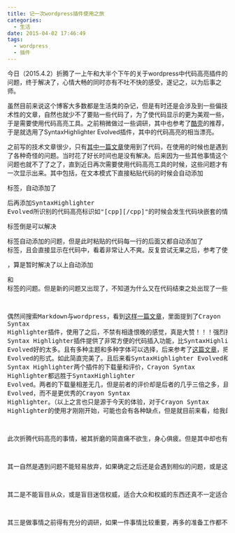 ```yaml
---
title: 记一次wordpress插件使用之旅
categories:
  - 生活
date: 2015-04-02 17:46:49
tags:
  - wordpress
  - 插件
---
```


今日（2015.4.2）折腾了一上午和大半个下午的关于wordpress中代码高亮插件的问题，终于解决了，心情大畅的同时亦有不吐不快的感受，遂记之，以为后事之师。

<!-- more -->

虽然目前来说这个博客大多数都是生活类的杂记，但是有时还是会涉及到一些偏技术性的文章，自然也就少不了要贴一些代码了，为了使代码显示的更为美观一些，于是需要使用代码高亮工具。之前稍微做过一些调研，其中也参考了[酷壳](http://coolshell.cn/)的推荐，于是就选用了SyntaxHighlighter Evolved插件，其中的代码高亮的相当漂亮。

之前写的技术文章很少，只有[其中一篇文章](http://www.wangmingkuo.cn/nlpml/%e4%bd%bf%e7%94%a8crf%e5%ae%9e%e7%8e%b0%e5%ad%97%e6%a0%87%e6%b3%a8%e4%b8%ad%e6%96%87%e5%88%86%e8%af%8d/ "使用CRF++实现字标注中文分词")使用到了代码，在使用的时候也是遇到了各种奇怪的问题。当时花了好长时间也是没有解决。后来因为一些其他事情这个问题也就不了了之了，直到近日再次需要使用代码高亮工具的时候，这些问题才有一次显示出来。其中包括，在文本模式下直接粘贴代码的时候会自动添加<pre>标签，自动添加了<pre>后再添加SyntaxHighlighter Evolved所识别的代码高亮标识如"\[cpp\]\[/cpp\]"的时候会发生代码块嵌套的情况，这种情况下显示的代码相当难看，且不知道是什么问题，代码高亮模块无法结束，以至于后面的文字部分也被识别成代码块，让人看着很不舒服。如果在"\[cpp\]\[/cpp\]"之前添加<p>标签倒是可以解决<pre>标签自动添加的问题，但是此时粘贴的代码每一行的后面又都自动添加了<br >标签，且会直接显示在代码中，看着非常让人不爽。反复尝试无果之后，参考了使用了该插件的其他技术博客，查看其源代码，采用了如下的形式，<pre class="brush: cpp; title: ; notranslate" title="">，算是暂时解决了以上自动添加<pre>和<br >标签的问题。但是新的问题又出现了，不知道为什么又在代码结束之处出现了一些不该出现的字符。相当让人无语。本想着就这样将就着用，但是。。。

偶然间搜索Markdown与wordpress，看到[这样一篇文章](http://www.itoldme.net/archives/427 "使用Markdown写作WordPress")，里面提到了Crayon Syntax Highlighter插件，使用了之后，不禁有相逢恨晚的感觉，真是大赞！！！强烈推荐。Crayon Syntax Highlighter插件提供了非常方便的代码插入功能，比SyntaxHighlighter Evolved好的太多。且有多种主题和多种字体可以选择，后来参考了[这篇文章](http://www.ipeld.net/archives/3765.html "WordPress插件：Crayon Syntax Highlighter 优秀的代码高亮插件")，把代码模式配置成SyntaxHighlighter Evolved的形式。如此简直完美了。且后来看SyntaxHighlighter Evolved和Crayon Syntax Highlighter两个插件的下载量和评价，Crayon Syntax Highlighter都远胜于SyntaxHighlighter Evolved。两者的下载量相差无几，但是前者的评价却是后者的几乎三倍之多，且前者还是全五星评价，后者只是四星半的评价。两相对比之下，优劣自分。也是很奇怪，为什么很多人都推荐SyntaxHighlighter Evolved，而不是更优秀的Crayon Syntax Highlighter。（以上之言也只是源于今天的体验，对于Crayon Syntax Highlighter的使用才刚刚开始，可能也会有各种缺点，但是就目前来看，给我的感觉简直太赞了！！！）

此次折腾代码高亮的事情，被其折磨的简直痛不欲生，身心俱疲。但是其中却也有一些经验颇有价值。想来也不枉今日之痛苦的经历吧。先总结如下：

其一自然是遇到问题不能轻易放弃，如果确定之后还是会遇到相似的问题，或是这个问题是自己必须要解决的问题，那么千万不能轻易放弃，从代码高亮这个问题来看，自己之前在这个上面就花费了相当长的时间，中途放弃之后，如今重新遇到，又是一切重头开始来弄。期间有很多时间都被重叠浪费了，想起了之前看到一本书中提到的一个有意思的观点，使用计算机中的任务切换来类比这个问题，暂时放下这个问题，以后再重新拿起，就相当于一次任务切换，其间所花费的代价相当之大，直接的一个体现就是耗费了大量时间在上下文的切换上，无形中浪费了大量的时间（参考《暗时间》p4-p5）。是以，如果要解决一个问题，必得专注于其中，要么一鼓作气解决这个问题，要么放弃之。由此又引申出另一个问题，那就是做事情的专注力非常重要，愿尽力改之。

其二是不能盲目从众，或是盲目迷信权威，适合大众和权威的东西还真不一定适合自己，在这一方面自己修为相当薄弱，很容易被别人的观点所左右。那些看起来天花乱坠的评论是否真的可信只有等自己真正使用了之后才能评价，是以，要有自己的观念，有自己的想法，不是说不从众，而是在从众之前得先经过自己的思考。这才是最重要的，也是自己最欠缺的。今日之血与泪的教训希望自己可以在此方面有所进益。

其三是做事情之前得有充分的调研，如果一件事情比较重要，再多的准备工作都不为过，否则后患无穷。此次的事前调研明显非常不充分，竟然没有想到去wordpress的官网上搜索一下，以至于盲目从众，一叶障目未发现真正好用的插件，这完全是自己做事的方式有问题，如此的结果也都是自己咎由自取。
